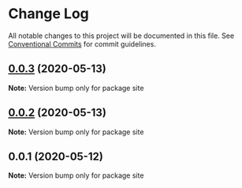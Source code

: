 # Change Log

All notable changes to this project will be documented in this file.
See [Conventional Commits](https://conventionalcommits.org) for commit guidelines.

## [0.0.3](https://github.com/sapegin/mrm/compare/site@0.0.2...site@0.0.3) (2020-05-13)

**Note:** Version bump only for package site





## [0.0.2](https://github.com/sapegin/mrm/compare/site@0.0.1...site@0.0.2) (2020-05-13)

**Note:** Version bump only for package site





## 0.0.1 (2020-05-12)

**Note:** Version bump only for package site
